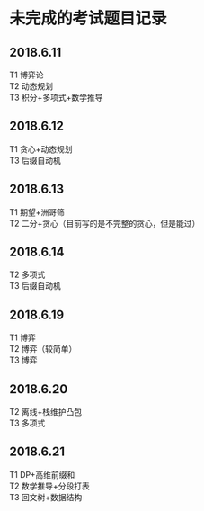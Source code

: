 # 未完成的考试题目记录
## 2018.6.11
T1 博弈论  
T2 动态规划  
T3 积分+多项式+数学推导
## 2018.6.12
T1 贪心+动态规划  
T3 后缀自动机
## 2018.6.13
T1 期望+洲哥筛  
T2 二分+贪心（目前写的是不完整的贪心，但是能过）
## 2018.6.14
T2 多项式  
T3 后缀自动机
## 2018.6.19
T1 博弈  
T2 博弈（较简单）  
T3 博弈
## 2018.6.20
T2 离线+栈维护凸包  
T3 多项式
## 2018.6.21
T1 DP+高维前缀和  
T2 数学推导+分段打表  
T3 回文树+数据结构
